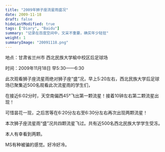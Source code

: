 ```yaml
---
title: "2009年狮子座流星雨盛况"
date: 2009-11-18
draft: false
hideLastModified: true
tags: ["Diary", "Baidu"]
summary: "记录在百度空间中，文采不重要，确实年少轻狂"
weight: 1
summaryImage: "20091118.png"
---
```


地点：甘肃省兰州市 西北民族大学榆中校区后足球场

时间：2009年11月18日 早5:30——6:30

此次观看狮子座流星雨绝对狮子座“盛”况，早上5:20左右，西北民族大学后足球场已聚集近500名观看此次流星雨的学生们，

在接近6:02分时，天空南偏西45°飞出第一颗流星！接着10钟左右第二颗流星出现！

可惜昙花一现，之后苦等在6:20分左右至6:30分左右再次出现两颗流星！

本次狮子座流星雨“盛”况共四颗流星飞过。共有近500名西北民族大学学生受冻。

本人有幸看到两颗。

MS有种被骗的感觉。好冷好冷。

